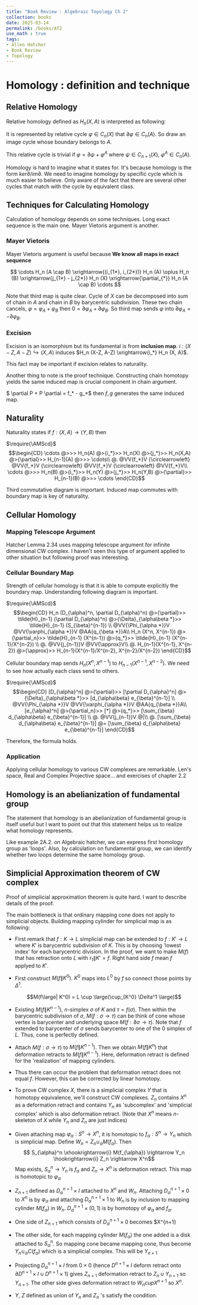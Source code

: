 ```yaml
---
title: "Book Review : Algebraic Topology Ch 2"
collection: books
date: 2025-03-14
permalink: /books/AT2
use_math : true
tags:
- Allen Hatcher
- Book Review
- Topology
---
```


# Homology : definition and technique

## Relative Homology

Relative homology defined as $H_n (X,A)$ is interpreted as following:

It is represented by relative cycle $\varphi \in C_n (X)$ that $\partial \varphi \in C_n (A)$. So draw an image cycle whose boundary belongs to $A$.

This relative cycle is trivial if $\varphi = \partial \psi + \varphi^{A}$ where $\psi \in C_{n+1} (X)$, $\varphi^{A} \in C_{n} (A)$.

Homology is hard to imagine what it states for. It's because homology is the form $ker \partial / im \partial$. We need to imagine homology by specific cycle which is much easier to believe. Only aware of the fact that there are several other cycles that match with the cycle by equivalent class.

## Techniques for Calculating Homology

Calculation of homology depends on some techniques. Long exact sequence is the main one. Mayer Vietoris argument is another.

### Mayer Vietoris

Mayer Vietoris argument is useful because **We know all maps in exact sequence**

$$ \cdots H_n (A \cap B) \xrightarrow{(i_{1*}, i_{2*})} H_n (A) \oplus H_n (B) \xrightarrow{j_{1*} - j_{2*}} H_n (X) \xrightarrow{\partial_{*}} H_n (A \cap B) \cdots $$

Note that third map is quite clear. Cycle of $X$ can be decomposed into sum of chain in $A$ and chain in $B$ by barycentric subdivision. These two chain cancels, $\varphi = \varphi_A + \varphi_B$ then $0 = \partial \varphi_A + \partial \varphi_B$. So third map sends $\varphi$ into $\partial \varphi_A = -\partial \varphi_B$.

### Excision

Excision is an isomorphism but its fundamental is from **inclusion map**.
$i : (X-Z, A-Z) \hookrightarrow (X,A)$ induces $H_n (X-Z, A-Z) \xrightarrow{i_*} H_n (X, A)$.

This fact may be important if excision relates to naturality. 

Another thing to note is the proof technique. Constructing chain homotopy yields the same induced map is crucial component in chain argument.

$ \partial P + P \partial = f_* - g_*$
then $f, g$ generates the same induced map.

## Naturality

Naturality states if $f : (X,A) \rightarrow (Y,B)$ then

$\require{\AMScd}$
$$\begin{CD}
\cdots @>>> H_n(A) @>{i_*}>> H_n(X) @>{j_*}>> H_n(X,A) @>{\partial}>> H_{n-1}(A) @>>> \cdots\\ 
@. @VV{f_*}V {\circlearrowleft} @VV{f_*}V {\circlearrowleft} @VV{f_*}V {\circlearrowleft} @VV{f_*}V\\
\cdots @>>> H_n(B) @>{i_*}>> H_n(Y) @>{j_*}>> H_n(Y,B) @>{\partial}>> H_{n-1}(B) @>>> \cdots
\end{CD}$$

Third commutative diagram is important. Induced map commutes with boundary map is key of naturality.

## Cellular Homology

### Mapping Telescope Argument

Hatcher Lemma 2.34 uses mapping telescope argument for infinite dimensional CW complex. I haven't seen this type of argument applied to other situation but following proof was interesting.

### Cellular Boundary Map

Strength of cellular homology is that it is able to compute explicitly the boundary map. Understanding following diagram is important.

$\require{\AMScd}$
$$\begin{CD}
H_n (D_{\alpha}^n, \partial D_{\alpha}^n) @>{\partial}>> \tilde{H}_{n-1} (\partial D_{\alpha}^n) @>{\Delta}_{\alpha\beta *}>> \tilde{H}_{n-1} (S_{\beta}^{n-1}) \\
@VV{\Phi_{\alpha *}}V @VV{\varphi_{\alpha *}}V @AA{q_{\beta *}}A\\
H_n (X^n, X^{n-1}) @>{\partial_n}>> \tilde{H}_{n-1} (X^{n-1}) @>{q_*}>> \tilde{H}_{n-1} (X^{n-1}/X^{n-2}) \\
@. @VV{j_{n-1}}V @VV{\approx}V\\
@. H_{n-1}(X^{n-1}, X^{n-2}) @>{\approx}>> H_{n-1}(X^{n-1}/X^{n-2}, X^{n-2}/X^{n-2})
\end{CD}$$

Cellular boundary map sends $H_n (X^n, X^{n-1})$ to $H_{n-1}(X^{n-1}, X^{n-2})$. We need to see how actually each class send to others.

$\require{\AMScd}$
$$\begin{CD}
[D_{\alpha}^n] @>{\partial}>> [\partial D_{\alpha}^n] @>{\Delta}_{\alpha\beta *}>> [d_{\alpha\beta} e_{\beta}^{n-1}] \\
@VV{\Phi_{\alpha *}}V @VV{\varphi_{\alpha *}}V @AA{q_{\beta *}}A\\
[e_{\alpha}^n] @>{\partial_n}>> [*] @>{q_*}>> [\sum_{\beta} d_{\alpha\beta} e_{\beta}^{n-1}] \\
@. @VV{j_{n-1}}V @|\\
@. [\sum_{\beta} d_{\alpha\beta} e_{\beta}^{n-1}] @= [\sum_{\beta} d_{\alpha\beta} e_{\beta}^{n-1}]
\end{CD}$$

Therefore, the formula holds.

### Application

Applying cellular homology to various CW complexes are remarkable. Len's space, Real and Complex Projective space... and exercises of chapter 2.2

## Homology is an abelianization of fundamental group

The statement that homology is an abelianization of fundamental group is itself useful but I want to point out that this statement helps us to realize what homology represents.

Like example 2A.2. on Algebraic hatcher, we can express first homology group as 'loops'. Also, by calculation on fundamental group, we can identify whether two loops determine the same homology group.

## Simplicial Approximation theorem of CW complex

Proof of simplicial approximation theorem is quite hard. I want to describe details of the proof.

The main bottleneck is that ordinary mapping cone does not apply to simplicial objects. Building mapping cylinder for simplicial map is as following:

- First remark that $f:K \rightarrow L$ simplicial map can be extended to $f:K' \rightarrow L$ where $K'$ is barycentric subdivision of $K$. This is by choosing 'lowest index' for each barycentric division. In the proof, we want to make $M(f)$ that has retraction onto $L$ with $r_1 \| K' =f$. Right hand side $f$ mean $f$ applyed to $K'$.

- First construct $M(f\|K^0)$. $K^0$ maps into $L^0$ by $f$ so connect those points by $\Delta^1$.

  $$M(f\large| K^0) = L \cup \large(\cup_{K^0} \Delta^1 \large)$$

- Existing $M(f\|K^{n-1})$, $n$-simplex $\sigma$ of $K$ and $\tau = f(\sigma)$. Then within the barycentric subdivision of $\sigma$, $M(f:\sigma \rightarrow \tau)$ can be think of cone whose vertex is barycenter and underlying space $M(f:\partial \sigma \rightarrow \tau)$. Note that $f$ extended to barycenter of $\sigma$ sends barycenter to one of the 0 simplex of $L$. Thus, cone is perfectly defined.

- Attach $M(f:\sigma \rightarrow \tau)$ to $M(f\|K^{n-1})$. Then we obtain $M(f\|K^n)$ that deformation retracts to $M(f\|K^{n-1})$. Here, deformation retract is defined for the 'realization' of mapping cylinders.

- Thus there can occur the problem that deformation retract does not equal $f$. However, this can be corrected by linear homotopy.

- To prove CW complex $X$, there is a simplicial complex $Y$ that is homotopy equivalence, we'll construct CW complexes. $Z_n$ contains $X^n$ as a deformation retract and contains $Y_n$ as 'subcomplex' and 'simplicial complex' which is also deformation retract. (Note that $X^n$ means $n$-skeleton of $X$ while $Y_n$ and $Z_n$ are just indices)

- Given attaching map $\varphi_{\alpha} : S^n \rightarrow X^n$, it is homotopic to $f_{\alpha} : S^n \rightarrow Y_n$ which is simplicial map. Define $W_n = Z_n \cup_{\alpha} M(f_{\alpha})$. Then
  $$ S_{\alpha}^n \xhookrightarrow{i} M(f_{\alpha}) \rightarrow Y_n \hookrightarrow{i} Z_n \rightarrow X^n$$
Map exists, $S_{\alpha}^n \rightarrow Y_n$ is $f_{\alpha}$ and $Z_n \rightarrow X^n$ is deformation retract. This map is homotopic to $\varphi_{\alpha}$

- $Z_{n+1}$ defined as $D_{\alpha}^{n+1} \times I$ attached to $X^n$ and $W_n$. Attaching $D_{\alpha}^{n+1} \times 0$ to $X^n$ is by $\varphi_{\alpha}$ and attaching $D_{\alpha}^{n+1} \times 1$ to $W_n$ is by inclusion to mapping cylinder $M(f_{\alpha})$ in $W_n$. $D_{\alpha}^{n+1} \times (0,1)$ is by homotopy of $\varphi_{\alpha}$ and $f_{\alpha}$.

- One side of $Z_{n+1}$ which consists of $D_{\alpha}^{n+1} \times 0$ becomes $X^{n+1}

- The other side, for each mapping cylinder $M(f_{\alpha})$ the one added is a disk attached to $S_{\alpha}^n$. So mapping cone became mapping cone, thus become $Y_n \cup_{\alpha} C(f_{\alpha})$ which is a simplicial complex. This will be $Y_{n+1}$

- Projecting $D_{\alpha}^{n+1} \times I$ from $0 \times 0$ (hence $D^{n+1}\times I$ deform retract onto $\partial D^{n+1} \times I \cup D^{n+1} \times 1$) gives $Z_{n+1}$ deformation retract to $Z_n \cup Y_{n+1}$ so $Y_{n+1}$. The other side gives deformation retract to $W_n cup X^{n+1}$ so $X^n$.

- $Y$, $Z$ defined as union of $Y_n$ and $Z_n$ 's satisfy the condition.
